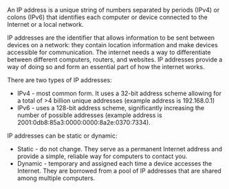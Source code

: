 An IP address is a unique string of numbers separated by periods (IPv4) or colons (IPv6) that identifies each computer or device connected to the Internet or a local network.

IP addresses are the identifier that allows information to be sent between devices on a network: they contain location information and make devices accessible for communication. The internet needs a way to differentiate between different computers, routers, and websites. IP addresses provide a way of doing so and form an essential part of how the internet works.

There are two types of IP addresses:

- IPv4 - most common form. It uses a 32-bit address scheme allowing for a total of >4 billion unique addresses (example address is 192.168.0.1)
- IPv6 - uses a 128-bit address scheme, significantly increasing the number of possible addresses (example address is 2001:0db8:85a3:0000:0000:8a2e:0370:7334).

IP addresses can be static or dynamic:

- Static - do not change. They serve as a permanent Internet address and provide a simple, reliable way for computers to contact you.
- Dynamic - temporary and assigned each time a device accesses the Internet. They are borrowed from a pool of IP addresses that are shared among multiple computers.
